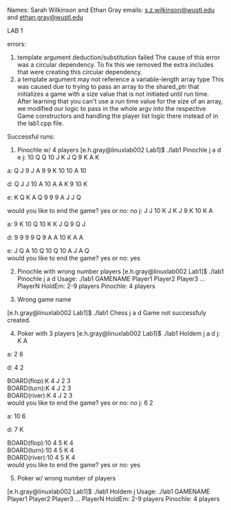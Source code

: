 Names: Sarah Wilkinson and Ethan Gray
emails: s.z.wilkinson@wustl.edu and ethan.gray@wustl.edu

LAB 1

errors: 
1. template argument deduction/substitution failed
The cause of this error was a circular dependency. To fix this we removed the extra includes that were creating this circular dependency.
2. a template argument may not reference a variable-length array type
This was caused due to trying to pass an array to the shared_ptr that initializes a game with a size value that is not initiated until run time. After learning that you can't use a run time value for the size of an array, we modified our logic to pass in the whole argv into the respective Game constructors and handling the player list logic there instead of in the lab1.cpp file.

Successful runs:

1. Pinochle w/ 4 players
[e.h.gray@linuxlab002 Lab1]$ ./lab1 Pinochle j a d e
j: 10  Q  Q  10  J  K  J  Q  9  K  A  K  

a: Q  J  9  J  A  9  9  K  10  10  A  10  

d: Q  J  J  10  A  10  A  A  K  9  10  K  

e: K  Q  K  A  Q  9  9  9  A  J  J  Q  

would you like to end the game? yes or no: 
no
j: J  J  10  K  J  K  J  9  K  10  K  A  

a: 9  K  10  Q  10  K  K  J  Q  9  Q  J  

d: 9  9  9  9  Q  9  A  A  10  K  A  A  

e: J  Q  A  10  Q  10  Q  10  A  J  A  Q  
would you like to end the game? yes or no: 
yes

2. Pinochle with wrong number players
[e.h.gray@linuxlab002 Lab1]$ ./lab1 Pinochle j a d
Usage: ./lab1 GAMENAME Player1 Player2 Player3 ... PlayerN
HoldEm: 2-9 players
Pinochle: 4 players

3. Wrong game name

[e.h.gray@linuxlab002 Lab1]$ ./lab1 Chess j a d
Game not successfuly created.

4. Poker with 3 players
[e.h.gray@linuxlab002 Lab1]$ ./lab1 Holdem j a d
j: K  A  

a: 2  8  

d: 4  2  

BOARD(flop):K  4  J  2  3  
BOARD(turn):K  4  J  2  3  
BOARD(river):K  4  J  2  3  
would you like to end the game? yes or no: 
no
j: 6  2  

a: 10  6  

d: 7  K  

BOARD(flop):10  4  5  K  4  
BOARD(turn):10  4  5  K  4  
BOARD(river):10  4  5  K  4  
would you like to end the game? yes or no: 
yes

5. Poker w/ wrong number of players

[e.h.gray@linuxlab002 Lab1]$ ./lab1 Holdem j
Usage: ./lab1 GAMENAME Player1 Player2 Player3 ... PlayerN
HoldEm: 2-9 players
Pinochle: 4 players



